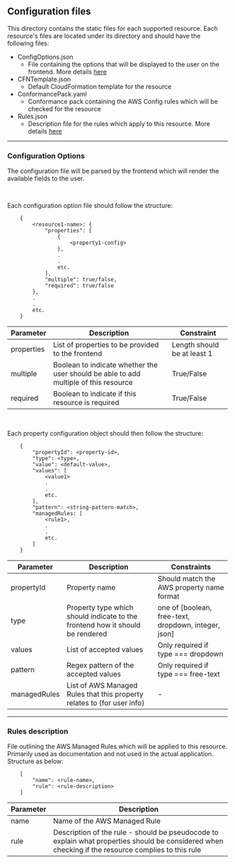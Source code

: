 ## Configuration files

This directory contains the static files for each supported resource. Each resource's files are located under its directory and should have the following files:

- ConfigOptions.json
    - File containing the options that will be displayed to the user on the frontend. More details [here](#configuration-options)
- CFNTemplate.json
    - Default CloudFormation template for the resource
- ConformancePack.yaml
    - Conformance pack containing the AWS Config rules which will be checked for the resource
- Rules.json
    - Description file for the rules which apply to this resource. More details [here](#rules-description)


---

### Configuration Options

The configuration file will be parsed by the frontend which will render the available fields to the user. 

<br/>

Each configuration option file should follow the structure:

```
    {
        <resource1-name>: {
            "properties": [
                {
                    <property1-config>
                },
                .
                .
                etc.
            ],
            "multiple": true/false,
            "required": true/false
        },
        .
        .
        etc.
    }
```
| Parameter | Description | Constraint |
| --------- | ----------- | ---------- |
| properties | List of properties to be provided to the frontend | Length should be at least 1 |
| multiple | Boolean to indicate whether the user should be able to add multiple of this resource | True/False
| required | Boolean to indicate if this resource is required | True/False |

<br/>

Each property configuration object should then follow the structure: 

```
    {
        "propertyId": <property-id>,
        "type": <type>,
        "value": <default-value>,
        "values": [
            <value1>
            .
            .
            etc.
        ],
        "pattern": <string-pattern-match>,
        "managedRules: [
            <rule1>,
            .
            .
            etc.
        ]
    }
```

| Parameter | Description | Constraints |
| --------- | ----------- | ----------- |
| propertyId | Property name | Should match the AWS property name format |
| type | Property type which should indicate to the frontend how it should be rendered | one of [boolean, free-text, dropdown, integer, json] |
| values | List of accepted values | Only required if type === dropdown |
| pattern | Regex pattern of the accepted values | Only required if type === free-text |
| managedRules | List of AWS Managed Rules that this property relates to (for user info) | - |

---

### Rules description

File outlining the AWS Managed Rules which will be applied to this resource. Primarily used as documentation and not used in the actual application. Structure as below:

```
    [
        "name": <rule-name>,
        "rule": <rule-description>
    ]
```

| Parameter | Description |
| --------- | ----------- |
| name | Name of the AWS Managed Rule |
| rule | Description of the rule - should be pseudocode to explain what properties should be considered when checking if the resource complies to this rule |